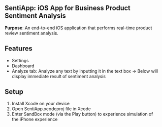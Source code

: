 
## **SentiApp: iOS App for Business Product Sentiment Analysis**
**Purpose**: An end-to-end iOS application that performs real-time product review sentiment analysis.

## Features
- Settings
- Dashboard
- Analyze tab: Analyze any text by inputting it in the text box -> Below will display immediate result of sentiment analysis

## Setup
1. Install Xcode on your device
2. Open SentiApp.xcodeproj file in Xcode
3. Enter SandBox mode (via the Play button) to experience simulation of the iPhone experience
